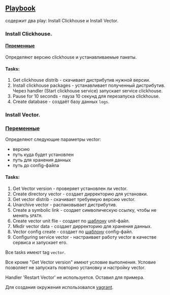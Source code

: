 ## [Playbook](site.yml)

содержит два play: Install Clickhouse и Install Vector.

### Install Clickhouse.

#### [Переменные](group_vars/clickhouse/vars.yml)

Определяют версию clickhouse и устанавливаемые пакеты.

#### Tasks:

1. Get clickhouse distrib - скачивает дистрибутив нужной версии.
2. Install clickhouse packages - устанавливает полученный дистрибутив.
   Через handler (Start clickhouse service) запускает service clickhouse. 
3. Pause for 10 seconds - пауза 10 секунд для перезапуска  clickhouse.
4. Create database - создаёт базу данных `logs`.

### Install Vector.

### [Переменные](group_vars/vector/vars.yml)

Определяют следующие параметры vector:
* версию
* путь куда будет установлен
* путь для хранения данных
* путь до config-файла

#### Tasks:

1. Get Vector version - проверяет установлен ли vector.
2. Create directory vector - создает дирректорию для установки.
3. Get vector distrib - скачивает требуемую версию vector.
4. Unarchive vector - распаковывает дистрибутив.
5. Create a symbolic link - создает символическую ссылку, чтобы не менять `$PATH`.
6. Create vector unit flie - создает по [шаблону](templates/vector.service.j2) unit-файл.
7. Mkdir vector data - создает дирректорию для хранения данных.
8. Vector config create - создает по [шаблону](templates/vector.toml.j2) config-файл.
9. Configuring service vector - настраивает работу vector в качестве сервиса и запускает его. 

Все tasks имеют tag `vector`.

Все кроме "Get Vector version" имеют условие выполнения.
Условие позволяет не запускать повторно установку и настройку vector.

Handler 'Restart Vector' не используется. Оставил для примера.

Для создания окружения использовался [vagrant](vagrant).



